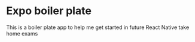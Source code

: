 # Expo boiler plate

This is a boiler plate app to help me get started in future React Native take home exams
